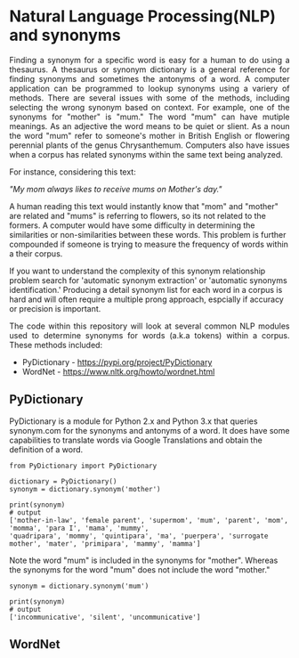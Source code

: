 # Natural Language Processing(NLP) and synonyms 

<p align="justify">
Finding a synonym for a specific word is easy for a human to do using a thesaurus. A thesaurus or synonym dictionary is a general reference for finding synonyms and sometimes the antonyms of a word. A computer application can be programmed to lookup synonyms using a variery of methods.  There are several issues with some of the methods, including selecting the wrong synonym based on context.  For example, one of the synonyms for "mother" is "mum."  The word "mum" can have mutiple meanings. As an adjective the word means to be quiet or slient. As a noun the word "mum" refer to someone's mother in British English or flowering perennial plants of the genus Chrysanthemum.  Computers also have issues when a corpus has related synonyms within the same text being analyzed.  
</p>

<p align="justify">
For instance, considering this text:

<i>"My mom always likes to receive mums on Mother's day."</i>

A human reading this text would instantly know that "mom" and "mother" are related and "mums" is referring to flowers, so its not related to the formers.  A computer would have some difficulty in determining the similarities or non-similarities between these words.  This problem is further compounded if someone is trying to measure the frequency of words within a their corpus.  

If you want to understand the complexity of this synonym relationship problem search for 'automatic synonym extraction' or 'automatic synonyms identification.' Producing a detail synonym list for each word in a corpus is hard and will often require a multiple prong approach, espcially if accuracy or precision is important.
</p>

<p align="justify">
The code within this repository will look at several common NLP modules used to determine synonyms for words (a.k.a tokens) within a corpus.  These methods included:
  
  * PyDictionary - https://pypi.org/project/PyDictionary
  * WordNet - https://www.nltk.org/howto/wordnet.html
</p>

## PyDictionary

<p align="justify">
  
PyDictionary is a module for Python 2.x and Python 3.x that queries synonym.com for the synonyms and antonyms of a word.  It does have some capabilities to translate words via Google Translations and obtain the definition of a word. 

    from PyDictionary import PyDictionary
    
    dictionary = PyDictionary()
    synonym = dictionary.synonym('mother')
    
    print(synonym)
    # output 
    ['mother-in-law', 'female parent', 'supermom', 'mum', 'parent', 'mom', 'momma', 'para I', 'mama', 'mummy', 
    'quadripara', 'mommy', 'quintipara', 'ma', 'puerpera', 'surrogate mother', 'mater', 'primipara', 'mammy', 'mamma']
    
Note the word "mum" is included in the synonyms for "mother". Whereas the synonyms for the word "mum" does not include the word "mother."

    synonym = dictionary.synonym('mum')
    
    print(synonym)
    # output 
    ['incommunicative', 'silent', 'uncommunicative']
</p>

## WordNet
<p align="justify">
  
</p>

